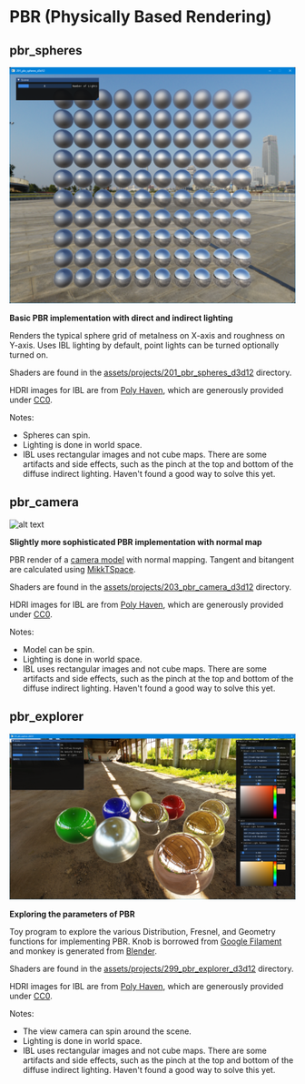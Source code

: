 # PBR (Physically Based Rendering)

## pbr_spheres
![alt text](../../images/screenshots/pbr/pbr_spheres.png?raw=true)

**Basic PBR implementation with direct and indirect lighting**

Renders the typical sphere grid of metalness on X-axis and roughness on Y-axis. 
Uses IBL lighting by default, point lights can be turned optionally turned on.

Shaders are found in the [assets/projects/201_pbr_spheres_d3d12](https://github.com/chaoticbob/GraphicsExperiments/tree/main/assets/projects/201_pbr_spheres_d3d12) directory.

HDRI images for IBL are from [Poly Haven](https://polyhaven.com/hdris), which are generously provided under [CC0](https://polyhaven.com/license).

Notes:
* Spheres can spin.
* Lighting is done in world space.
* IBL uses rectangular images and not cube maps. There are some artifacts and side effects, such as the pinch at the top and bottom of the diffuse indirect lighting. Haven't found a good way to solve this yet.

## pbr_camera
![alt text](../../images/screenshots/pbr/pbr_camera.png?raw=true)

**Slightly more sophisticated PBR implementation with normal map**

PBR render of a [camera model](https://sketchfab.com/3d-models/dae-bilora-bella-46-camera-game-ready-asset-eeb9d9f0627f4783b5d16a8732f0d1a4)
with normal mapping. Tangent and bitangent are calculated using [MikkTSpace](https://github.com/mmikk/MikkTSpace).

Shaders are found in the [assets/projects/203_pbr_camera_d3d12](https://github.com/chaoticbob/GraphicsExperiments/tree/main/assets/projects/203_pbr_camera_d3d12) directory.

HDRI images for IBL are from [Poly Haven](https://polyhaven.com/hdris), which are generously provided under [CC0](https://polyhaven.com/license).

Notes:
* Model can be spin.
* Lighting is done in world space.
* IBL uses rectangular images and not cube maps. There are some artifacts and side effects, such as the pinch at the top and bottom of the diffuse indirect lighting. Haven't found a good way to solve this yet.

## pbr_explorer
![alt text](../../images/screenshots/pbr/pbr_explorer.png?raw=true)

**Exploring the parameters of PBR**

Toy program to explore the various Distribution, Fresnel, and Geometry functions for implementing
PBR. Knob is borrowed from [Google Filament](https://github.com/google/filament) and monkey is generated from [Blender](https://www.blender.org/).

Shaders are found in the [assets/projects/299_pbr_explorer_d3d12](https://github.com/chaoticbob/GraphicsExperiments/tree/main/assets/projects/299_pbr_explorer_d3d12) directory.

HDRI images for IBL are from [Poly Haven](https://polyhaven.com/hdris), which are generously provided under [CC0](https://polyhaven.com/license).

Notes:
* The view camera can spin around the scene.
* Lighting is done in world space.
* IBL uses rectangular images and not cube maps. There are some artifacts and side effects, such as the pinch at the top and bottom of the diffuse indirect lighting. Haven't found a good way to solve this yet.

